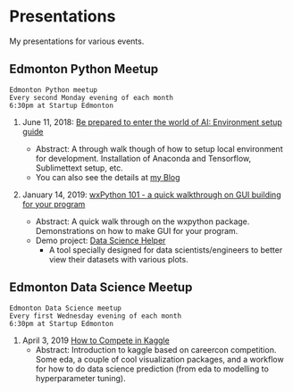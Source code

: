 # Presentations

My presentations for various events.

## Edmonton Python Meetup

    Edmonton Python meetup
    Every second Monday evening of each month
    6:30pm at Startup Edmonton

1. June 11, 2018: [Be prepared to enter the world of AI: Environment setup guide](./Edmonton%20Python%20Meetup/Be%20prepared%20to%20enter%20the%20world%20of%20AI.pdf)
    - Abstract: A through walk though of how to setup local environment for development. Installation of Anaconda and Tensorflow, Sublimettext setup, etc.
    - You can also see the details at [my Blog](https://zmcddn.github.io/the-ultimate-guide-to-setup-multiple-python-environment-with-anaconda-and-sublime-text.html)

2. January 14, 2019: [wxPython 101 - a quick walkthrough on GUI building for your program](./Edmonton%20Python%20Meetup/wxPython%20101.pdf)
    - Abstract: A quick walk through on the wxpython package. Demonstrations on how to make GUI for your program.
    - Demo project: [Data Science Helper](https://github.com/zmcddn/Data-Science-Helper)
        + A tool specially designed for data scientists/engineers to better view their datasets with various plots.


## Edmonton Data Science Meetup

    Edmonton Data Science meetup
    Every first Wednesday evening of each month
    6:30pm at Startup Edmonton

1. April 3, 2019 [How to Compete in Kaggle](./Edmonton%20Data%20Science%20Meetup/How%20to%20compete%20in%20kaggle.pdf)
    - Abstract: Introduction to kaggle based on careercon competition. Some eda, a couple of cool visualization packages, and a workflow for how to do data science prediction (from eda to modelling to hyperparameter tuning).